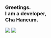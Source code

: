 <h3>Greetings.<br/>
I am a developer,</br>
Cha Haneum.</h3>

<!--<h3>Greetings.<br/>
I am a developer,</br>
Cha Haneum.</h3>-->

<a href="https://chebread.github.io"><img src="https://img.shields.io/badge/Blog-000000?style=round-square&logo=GitHub&logoColor=white"></a> <a href="mailto:fromhaneum@gmail.com"><img src="https://img.shields.io/badge/Email-000000?style=round-square&logo=Gmail&logoColor=white"></a>
